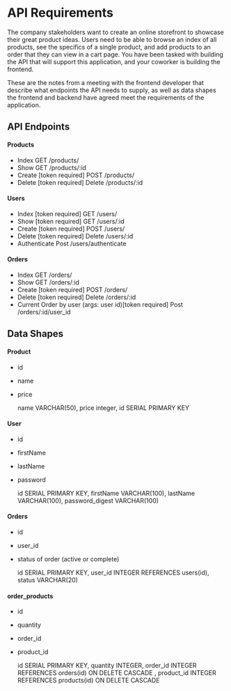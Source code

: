 # API Requirements
The company stakeholders want to create an online storefront to showcase their great product ideas. Users need to be able to browse an index of all products, see the specifics of a single product, and add products to an order that they can view in a cart page. You have been tasked with building the API that will support this application, and your coworker is building the frontend.

These are the notes from a meeting with the frontend developer that describe what endpoints the API needs to supply, as well as data shapes the frontend and backend have agreed meet the requirements of the application. 

## API Endpoints
#### Products
- Index
    GET /products/
- Show
    GET /products/:id
- Create [token required]
    POST /products/
- Delete [token required]
    Delete /products/:id

#### Users
- Index [token required] 
    GET /users/
- Show [token required]
    GET /users/:id
- Create [token required]
    POST /users/
- Delete [token required]
    Delete /users/:id
- Authenticate
    Post /users/authenticate

#### Orders
- Index
    GET /orders/
- Show
    GET /orders/:id
- Create [token required]
    POST /orders/
- Delete [token required]
    Delete /orders/:id
- Current Order by user (args: user id)[token required]
    Post /orders/:id/user_id

## Data Shapes
#### Product
-  id
- name
- price
    
    name VARCHAR(50),
    price integer,
    id SERIAL PRIMARY KEY

#### User
- id
- firstName
- lastName
- password

    id SERIAL PRIMARY KEY,
    firstName VARCHAR(100),
    lastName VARCHAR(100),
    password_digest VARCHAR(100)

#### Orders
- id
- user_id
- status of order (active or complete)

    id SERIAL PRIMARY KEY,
    user_id INTEGER	REFERENCES users(id),
    status VARCHAR(20)

#### order_products
- id
- quantity
- order_id
- product_id

    id SERIAL PRIMARY KEY,
    quantity INTEGER,
    order_id INTEGER REFERENCES orders(id) ON DELETE CASCADE ,
    product_id INTEGER REFERENCES products(id) ON DELETE CASCADE 

